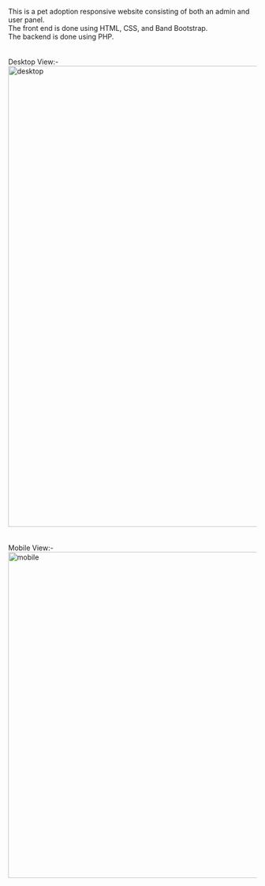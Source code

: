 This is a pet adoption responsive website consisting of both an admin and user panel. <br>
The front end is done using  HTML, CSS, and Band Bootstrap. <br>
The backend is done using PHP. <br> <br> <br>
Desktop View:- <br>
<img width="933" alt="desktop" src="https://github.com/pranjal1606/buddypets/assets/108977345/57510d3a-c98b-42cc-872e-afba3abd9697">
<br> <br> <br>
Mobile View:- <br>
<img width="660" alt="mobile" src="https://github.com/pranjal1606/buddypets/assets/108977345/86050920-1de1-4962-b9c0-923a759f6d95">



